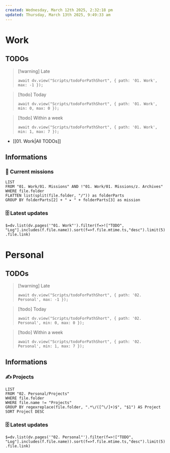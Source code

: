 ```yaml
---
created: Wednesday, March 12th 2025, 2:32:18 pm
updated: Thursday, March 13th 2025, 9:49:33 am
---
```

# Work

## TODOs

> [!warning] Late
>
> ```dataviewjs
> await dv.view("Scripts/todoForPathShort", { path: '01. Work', max: -1 });
> ```

> [!todo] Today
>
> ```dataviewjs
> await dv.view("Scripts/todoForPathShort", { path: '01. Work', min: 0, max: 0 });
> ```

> [!todo] Within a week
>
> ```dataviewjs
> await dv.view("Scripts/todoForPathShort", { path: '01. Work', min: 1, max: 7 });
> ```

- [[01. Work|All TODOs]]

## Informations

  ### 🏦 Current missions

```dataview
LIST
FROM "01. Work/01. Missions" AND !"01. Work/01. Missions/z. Archives"
WHERE file.folder
FLATTEN list(split(file.folder, "/")) as folderParts
GROUP BY folderParts[2] + " ▸ " + folderParts[3] as mission
```

### 🗄️ Latest updates

`$=dv.list(dv.pages('"01. Work"').filter(f=>!["TODO", "Log"].includes(f.file.name)).sort(f=>f.file.mtime.ts,"desc").limit(5).file.link)`

# Personal

## TODOs

> [!warning] Late
>
> ```dataviewjs
> await dv.view("Scripts/todoForPathShort", { path: '02. Personal', max: -1 });
> ```

> [!todo] Today
>
> ```dataviewjs
> await dv.view("Scripts/todoForPathShort", { path: '02. Personal', min: 0, max: 0 });
> ```

> [!todo] Within a week
>
> ```dataviewjs
> await dv.view("Scripts/todoForPathShort", { path: '02. Personal', min: 1, max: 7 });
> ```

## Informations

### ✍️ Projects

```dataview
LIST
FROM "02. Personal/Projects"
WHERE file.folder
WHERE file.name != "Projects"
GROUP BY regexreplace(file.folder, ".*\/([^\/]+)$", "$1") AS Project
SORT Project DESC
```

### 🗄️ Latest updates

 `$=dv.list(dv.pages('"02. Personal"').filter(f=>!["TODO", "Log"].includes(f.file.name)).sort(f=>f.file.mtime.ts,"desc").limit(5).file.link)`
